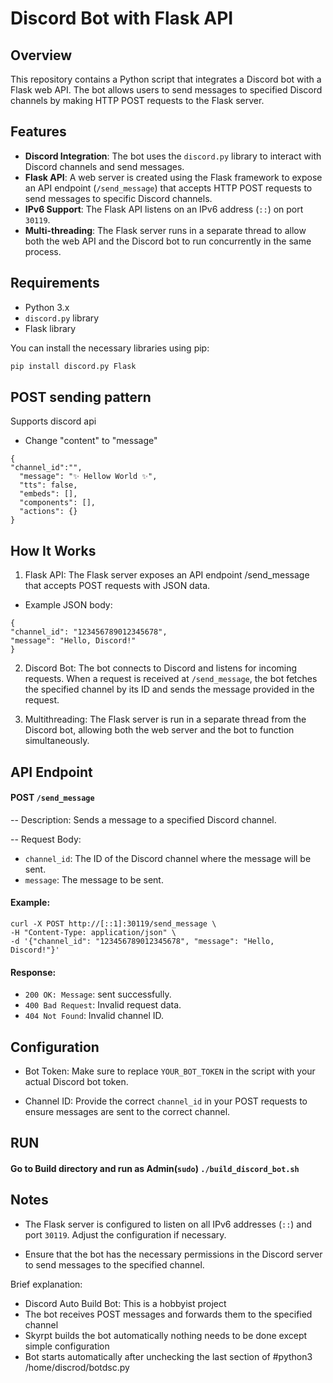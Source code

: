 # Discord Bot with Flask API

## Overview

This repository contains a Python script that integrates a Discord bot with a Flask web API. The bot allows users to send messages to specified Discord channels by making HTTP POST requests to the Flask server.

## Features

- **Discord Integration**: The bot uses the `discord.py` library to interact with Discord channels and send messages.
- **Flask API**: A web server is created using the Flask framework to expose an API endpoint (`/send_message`) that accepts HTTP POST requests to send messages to specific Discord channels.
- **IPv6 Support**: The Flask API listens on an IPv6 address (`::`) on port `30119`.
- **Multi-threading**: The Flask server runs in a separate thread to allow both the web API and the Discord bot to run concurrently in the same process.

## Requirements

- Python 3.x
- `discord.py` library
- Flask library


You can install the necessary libraries using pip:

```bash
pip install discord.py Flask
```

## POST sending pattern
Supports discord api
- Change "content" to "message"

```
{
"channel_id":"", 
  "message": "✨ Hellow World ✨",
  "tts": false,
  "embeds": [],
  "components": [],
  "actions": {}
}
```

## How It Works

1. Flask API: The Flask server exposes an API endpoint /send_message that accepts POST requests with JSON data.
- Example JSON body:
```
{
"channel_id": "123456789012345678",
"message": "Hello, Discord!"
}
```

2. Discord Bot: The bot connects to Discord and listens for incoming requests. When a request is received at `/send_message`, the bot fetches the specified channel by its ID and sends the message provided in the request.

3. Multithreading: The Flask server is run in a separate thread from the Discord bot, allowing both the web server and the bot to function simultaneously.

## API Endpoint
#### POST `/send_message`

-- Description: Sends a message to a specified Discord channel.

-- Request Body:
- `channel_id`: The ID of the Discord channel where the message will be sent.
- `message`: The message to be sent.

#### Example:
```
curl -X POST http://[::1]:30119/send_message \
-H "Content-Type: application/json" \
-d '{"channel_id": "123456789012345678", "message": "Hello, Discord!"}'
```
#### Response:

- `200 OK: Message`: sent successfully.
- `400 Bad Request`: Invalid request data.
- `404 Not Found`: Invalid channel ID.

## Configuration

- Bot Token: Make sure to replace `YOUR_BOT_TOKEN` in the script with your actual Discord bot token.

- Channel ID: Provide the correct `channel_id` in your POST requests to ensure messages are sent to the correct channel.

## RUN
#### Go to Build directory and run as Admin(`sudo`) ```./build_discord_bot.sh```
## Notes
- The Flask server is configured to listen on all IPv6 addresses (`::`) and port `30119`. Adjust the configuration if necessary.

- Ensure that the bot has the necessary permissions in the Discord server to send messages to the specified channel.

Brief explanation:

- Discord Auto Build Bot: This is a hobbyist project
- The bot receives POST messages and forwards them to the specified channel
- Skyrpt builds the bot automatically nothing needs to be done except simple configuration
- Bot starts automatically after unchecking the last section of #python3 /home/discrod/botdsc.py
